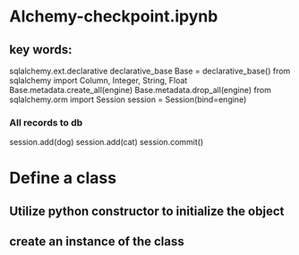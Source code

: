 # Alchemy-checkpoint.ipynb

## key words:

sqlalchemy.ext.declarative
declarative_base
Base = declarative_base()
from sqlalchemy import Column, Integer, String, Float
Base.metadata.create_all(engine)
Base.metadata.drop_all(engine)
from sqlalchemy.orm import Session
session = Session(bind=engine)

### All records to db

session.add(dog)
session.add(cat)
session.commit()

# Define a class

## Utilize python constructor to initialize the object

## create an instance of the class
